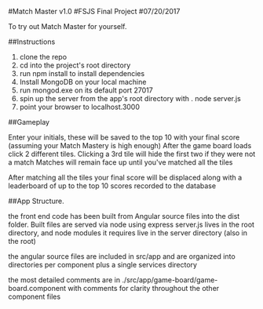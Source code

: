 #Match Master v1.0
#FSJS Final Project
#07/20/2017

To try out Match Master for yourself. 

##Instructions
1. clone the repo
2. cd into the project's root directory
3. run npm install to install dependencies
4. Install MongoDB on your local machine
5. run mongod.exe on its default port 27017
6. spin up the server from the app's root directory with . node server.js
7. point your browser to localhost.3000

##Gameplay

Enter your initials, these will be saved to the top 10 with your final score (assuming your Match Mastery is high enough)
After the game board loads click 2 different tiles. Clicking a 3rd tile will hide the first two if they were not a match
Matches will remain face up until you've matched all the tiles

After matching all the tiles your final score will be displaced along with a leaderboard of up to the top 10 scores recorded to the database

##App Structure.

the front end code has been built from Angular source files into the dist folder. Built files are served via node using express
server.js lives in the root directory, and node modules it requires live in the server directory (also in the root)

the angular source files are included in src/app and are organized into directories per component plus a single services directory

the most detailed comments are in ./src/app/game-board/game-board.component with comments for clarity throughout the other component files